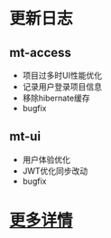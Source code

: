 # 更新日志
## mt-access
- 项目过多时UI性能优化
- 记录用户登录项目信息
- 移除hibernate缓存
- bugfix
## mt-ui
- 用户体验优化
- JWT优化同步改动
- bugfix
# [更多详情](https://github.com/publicdevop2019/mt-auth/projects/15)